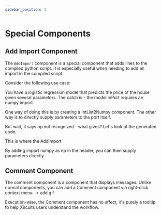 ```yaml
---
sidebar_position: 3
---
```

# Special Components

## Add Import Component

The `AddImport` component is a special component that adds lines to the compiled python script. It is especially useful when needing to add an import in the compiled script.

Consider the following use case:

You have a logistic regression model that predicts the price of the house given several parameters. The catch is - the model inPort requires an numpy import. 

One way of doing this is by creating a IntList2Numpy component. The other way is to directly supply parameters to the port itself. 

But wait, it says np not recognized - what gives? Let's look at the generated code.


This is where the AddImport

By adding import numpy as np in the header, you can then supply parameters directly.

## Comment Component
The comment component is a component that displays messages. Unlike normal components, you can add a Comment component via right-click context menu.
-> add gif

Execution-wise, the Comment component has no effect, it's purely a tooltip to help Xircuits users understand the workflow.